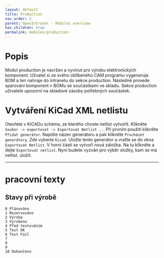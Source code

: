 ```yaml
---
layout: default
title: Production
nav_order: 2
parent: OpenIntranet - Modules overview
has_children: true
permalink: modules/production
---
```



# Popis

Modul production je navržen a vyvinut pro výrobu elektronických komponent. Užvatel si ze svého oblíbeného CAM programu vygeneruje BOM a ten nahraje do intranetu do sekce production. Následně provede spárování komponent v BOMu se součástkami ve skladu. Sekce production uživatele upozorní na skladové zásoby potřebných součástek. 





# Vytváření KiCad XML netlistu

Otevřete v KiCADu schéma, ze kterého chcete netlist vytvořit. Klikněte `Soubor -> exportovat -> Exportovat Netlist ..`. Při prvním použití klikněte `Přidat generátor`. Napište název generátoru a pak klikněte `Procházet generátory`. Zde vyberte `Kicad`. Uložte tento generátor a vraťte se do okna `Exportovat Netlist`. V horní části se vytvoří nová záložka. Na tu klikněte a dejte `Exportovat netlist`. Nyní budete vyzván pro výběr složky, kam se má netlist. uložit. 



***
# pracovní texty


## Stavy při výrobě
```
0 Plánováno
1 Rezervováno
2 Výroba
3 Vyrobeno
4 Před testováním
5 Test OK
6 Test Fail
7
8
9
10 Dokončeno
```
